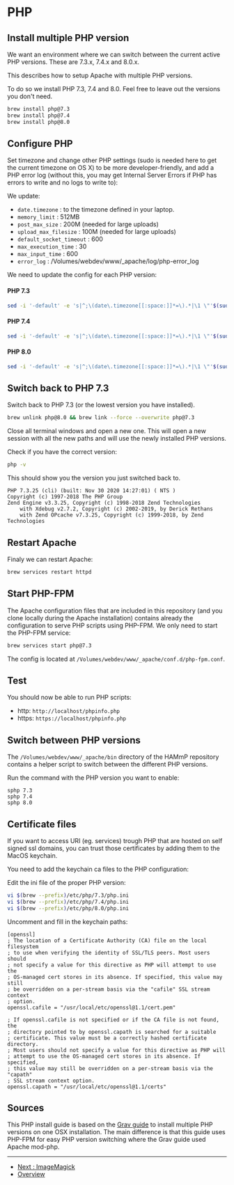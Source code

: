 # PHP

## Install multiple PHP version

We want an environment where we can switch between the current active PHP 
versions. These are 7.3.x, 7.4.x and 8.0.x.

This describes how to setup Apache with multiple PHP versions.

To do so we install PHP 7.3, 7.4 and 8.0. Feel free to leave out the versions
you don't need.

```bash
brew install php@7.3
brew install php@7.4
brew install php@8.0
```

## Configure PHP

Set timezone and change other PHP settings (sudo is needed here to get the 
current timezone on OS X) to be more developer-friendly, and add a PHP error 
log (without this, you may get Internal Server Errors if PHP has errors to 
write and no logs to write to):

We update:

* `date.timezone` : to the timezone defined in your laptop.
* `memory_limit` : 512MB
* `post_max_size` : 200M (needed for large uploads)
* `upload_max_filesize` : 100M (needed for large uploads)
* `default_socket_timeout` : 600
* `max_execution_time` : 30
* `max_input_time` : 600
* `error_log` : /Volumes/webdev/www/_apache/log/php-error_log

We need to update the config for each PHP version:

#### PHP 7.3

```bash
sed -i '-default' -e 's|^;\(date\.timezone[[:space:]]*=\).*|\1 \"'$(sudo systemsetup -gettimezone|awk -F"\: " '{print $2}')'\"|; s|^\(memory_limit[[:space:]]*=\).*|\1 512M|; s|^\(post_max_size[[:space:]]*=\).*|\1 200M|; s|^\(upload_max_filesize[[:space:]]*=\).*|\1 100M|; s|^\(default_socket_timeout[[:space:]]*=\).*|\1 600|; s|^\(max_execution_time[[:space:]]*=\).*|\1 30|; s|^\(max_input_time[[:space:]]*=\).*|\1 600|; $a\'$'\n''\'$'\n''; PHP Error log\'$'\n''error_log = /Volumes/webdev/www/_apache/log/php71-error.log'$'\n' $(brew --prefix)/etc/php/7.3/php.ini
```

#### PHP 7.4

```bash
sed -i '-default' -e 's|^;\(date\.timezone[[:space:]]*=\).*|\1 \"'$(sudo systemsetup -gettimezone|awk -F"\: " '{print $2}')'\"|; s|^\(memory_limit[[:space:]]*=\).*|\1 512M|; s|^\(post_max_size[[:space:]]*=\).*|\1 200M|; s|^\(upload_max_filesize[[:space:]]*=\).*|\1 100M|; s|^\(default_socket_timeout[[:space:]]*=\).*|\1 600|; s|^\(max_execution_time[[:space:]]*=\).*|\1 30|; s|^\(max_input_time[[:space:]]*=\).*|\1 600|; $a\'$'\n''\'$'\n''; PHP Error log\'$'\n''error_log = /Volumes/webdev/www/_apache/log/php56-error.log'$'\n' $(brew --prefix)/etc/php/7.4/php.ini
```

#### PHP 8.0

```bash
sed -i '-default' -e 's|^;\(date\.timezone[[:space:]]*=\).*|\1 \"'$(sudo systemsetup -gettimezone|awk -F"\: " '{print $2}')'\"|; s|^\(memory_limit[[:space:]]*=\).*|\1 512M|; s|^\(post_max_size[[:space:]]*=\).*|\1 200M|; s|^\(upload_max_filesize[[:space:]]*=\).*|\1 100M|; s|^\(default_socket_timeout[[:space:]]*=\).*|\1 600|; s|^\(max_execution_time[[:space:]]*=\).*|\1 30|; s|^\(max_input_time[[:space:]]*=\).*|\1 600|; $a\'$'\n''\'$'\n''; PHP Error log\'$'\n''error_log = /Volumes/webdev/www/_apache/log/php80-error.log'$'\n' $(brew --prefix)/etc/php/8.0/php.ini
```

## Switch back to PHP 7.3

Switch back to PHP 7.3 (or the lowest version you have installed).

```bash
brew unlink php@8.0 && brew link --force --overwrite php@7.3
```

Close all terminal windows and open a new one. This will open a new session with
all the new paths and will use the newly installed PHP versions.

Check if you have the correct version:

```bash
php -v
```

This should show you the version you just switched back to.

```
PHP 7.3.25 (cli) (built: Nov 30 2020 14:27:01) ( NTS )
Copyright (c) 1997-2018 The PHP Group
Zend Engine v3.3.25, Copyright (c) 1998-2018 Zend Technologies
    with Xdebug v2.7.2, Copyright (c) 2002-2019, by Derick Rethans
    with Zend OPcache v7.3.25, Copyright (c) 1999-2018, by Zend Technologies
```

## Restart Apache

Finaly we can restart Apache:

```bash
brew services restart httpd
```

## Start PHP-FPM

The Apache configuration files that are included in this repository (and you
clone locally during the Apache installation) contains already the configuration
to serve PHP scripts using PHP-FPM. We only need to start the PHP-FPM service: 

```bash
brew services start php@7.3
```

The config is located at `/Volumes/webdev/www/_apache/conf.d/php-fpm.conf`.

## Test

You should now be able to run PHP scripts:

* http: `http://localhost/phpinfo.php`
* https: `https://localhost/phpinfo.php`

## Switch between PHP versions

The `/Volumes/webdev/www/_apache/bin` directory of the HAMmP repository contains
a helper script to switch between the different PHP versions.

Run the command with the PHP version you want to enable:

```
sphp 7.3
sphp 7.4
sphp 8.0
```

## Certificate files

If you want to access URI (eg. services) trough PHP that are hosted on self 
signed ssl domains, you can trust those certificates by adding them to the MacOS
keychain.

You need to add the keychain ca files to the PHP configuration:

Edit the ini file of the proper PHP version:

```bash
vi $(brew --prefix)/etc/php/7.3/php.ini
vi $(brew --prefix)/etc/php/7.4/php.ini
vi $(brew --prefix)/etc/php/8.0/php.ini
```

Uncomment and fill in the keychain paths:

```
[openssl]
; The location of a Certificate Authority (CA) file on the local filesystem
; to use when verifying the identity of SSL/TLS peers. Most users should
; not specify a value for this directive as PHP will attempt to use the
; OS-managed cert stores in its absence. If specified, this value may still
; be overridden on a per-stream basis via the "cafile" SSL stream context
; option.
openssl.cafile = "/usr/local/etc/openssl@1.1/cert.pem"

; If openssl.cafile is not specified or if the CA file is not found, the
; directory pointed to by openssl.capath is searched for a suitable
; certificate. This value must be a correctly hashed certificate directory.
; Most users should not specify a value for this directive as PHP will
; attempt to use the OS-managed cert stores in its absence. If specified,
; this value may still be overridden on a per-stream basis via the "capath"
; SSL stream context option.
openssl.capath = "/usr/local/etc/openssl@1.1/certs"
```

## Sources

This PHP install guide is based on the
[Grav guide](https://getgrav.org/blog/macos-sierra-apache-multiple-php-versions)
to install multiple PHP versions on one OSX installation. The main difference is
that this guide uses PHP-FPM for easy PHP version switching where the Grav guide
used Apache mod-php.

---

* [Next : ImageMagick](PHP-ImageMagick.md)
* [Overview](../README.md)
